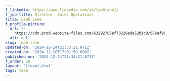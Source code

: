 ```yaml
---
f_linkedin: https://www.linkedin.com/in/leahlane1/
f_job-title: Director, Sales Operations
title: Leah Lane
f_profile-picture:
  url: >-
    https://cdn.prod.website-files.com/63292785af73226ede52b1c8/676af95bc8f1fd46b8ec69b1_leah-lane.avif
  alt: null
slug: leah-lane
updated-on: '2024-12-24T21:33:21.071Z'
created-on: '2024-12-20T17:01:59.098Z'
published-on: '2024-12-24T21:33:21.071Z'
f_order: 10
layout: '[team].html'
tags: team
---
```



